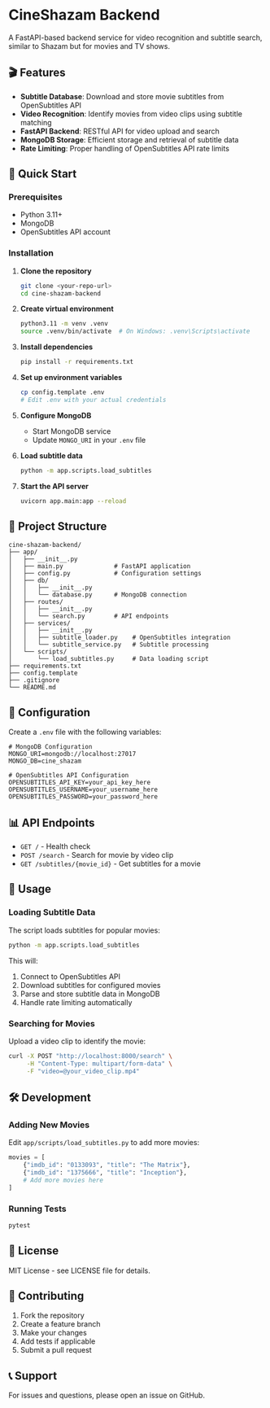 # CineShazam Backend

A FastAPI-based backend service for video recognition and subtitle search, similar to Shazam but for movies and TV shows.

## 🎬 Features

- **Subtitle Database**: Download and store movie subtitles from OpenSubtitles API
- **Video Recognition**: Identify movies from video clips using subtitle matching
- **FastAPI Backend**: RESTful API for video upload and search
- **MongoDB Storage**: Efficient storage and retrieval of subtitle data
- **Rate Limiting**: Proper handling of OpenSubtitles API rate limits

## 🚀 Quick Start

### Prerequisites

- Python 3.11+
- MongoDB
- OpenSubtitles API account

### Installation

1. **Clone the repository**
   ```bash
   git clone <your-repo-url>
   cd cine-shazam-backend
   ```

2. **Create virtual environment**
   ```bash
   python3.11 -m venv .venv
   source .venv/bin/activate  # On Windows: .venv\Scripts\activate
   ```

3. **Install dependencies**
   ```bash
   pip install -r requirements.txt
   ```

4. **Set up environment variables**
   ```bash
   cp config.template .env
   # Edit .env with your actual credentials
   ```

5. **Configure MongoDB**
   - Start MongoDB service
   - Update `MONGO_URI` in your `.env` file

6. **Load subtitle data**
   ```bash
   python -m app.scripts.load_subtitles
   ```

7. **Start the API server**
   ```bash
   uvicorn app.main:app --reload
   ```

## 📁 Project Structure

```
cine-shazam-backend/
├── app/
│   ├── __init__.py
│   ├── main.py              # FastAPI application
│   ├── config.py            # Configuration settings
│   ├── db/
│   │   ├── __init__.py
│   │   └── database.py      # MongoDB connection
│   ├── routes/
│   │   ├── __init__.py
│   │   └── search.py        # API endpoints
│   ├── services/
│   │   ├── __init__.py
│   │   ├── subtitle_loader.py    # OpenSubtitles integration
│   │   └── subtitle_service.py   # Subtitle processing
│   └── scripts/
│       └── load_subtitles.py     # Data loading script
├── requirements.txt
├── config.template
├── .gitignore
└── README.md
```

## 🔧 Configuration

Create a `.env` file with the following variables:

```env
# MongoDB Configuration
MONGO_URI=mongodb://localhost:27017
MONGO_DB=cine_shazam

# OpenSubtitles API Configuration
OPENSUBTITLES_API_KEY=your_api_key_here
OPENSUBTITLES_USERNAME=your_username_here
OPENSUBTITLES_PASSWORD=your_password_here
```

## 📊 API Endpoints

- `GET /` - Health check
- `POST /search` - Search for movie by video clip
- `GET /subtitles/{movie_id}` - Get subtitles for a movie

## 🎯 Usage

### Loading Subtitle Data

The script loads subtitles for popular movies:

```bash
python -m app.scripts.load_subtitles
```

This will:
1. Connect to OpenSubtitles API
2. Download subtitles for configured movies
3. Parse and store subtitle data in MongoDB
4. Handle rate limiting automatically

### Searching for Movies

Upload a video clip to identify the movie:

```bash
curl -X POST "http://localhost:8000/search" \
     -H "Content-Type: multipart/form-data" \
     -F "video=@your_video_clip.mp4"
```

## 🛠️ Development

### Adding New Movies

Edit `app/scripts/load_subtitles.py` to add more movies:

```python
movies = [
    {"imdb_id": "0133093", "title": "The Matrix"},
    {"imdb_id": "1375666", "title": "Inception"},
    # Add more movies here
]
```

### Running Tests

```bash
pytest
```

## 📝 License

MIT License - see LICENSE file for details.

## 🤝 Contributing

1. Fork the repository
2. Create a feature branch
3. Make your changes
4. Add tests if applicable
5. Submit a pull request

## 📞 Support

For issues and questions, please open an issue on GitHub.
